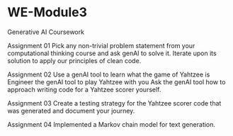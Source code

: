 # WE-Module3
Generative AI Coursework<br>

Assignment 01
Pick any non-trivial problem statement from your computational thinking course and ask 
genAI to solve it. Iterate upon its solution to apply our principles of clean code.<br>

Assignment 02
Use a genAI tool to learn what the game of Yahtzee is
Engineer the genAI tool to play Yahtzee with you
Ask the genAI tool how to approach writing code for a Yahtzee scorer yourself.<br>

Assignment 03
Create a testing strategy for the Yahtzee scorer code that was generated and document your journey.<br>

Assignment 04
Implemented a Markov chain model for text generation.
